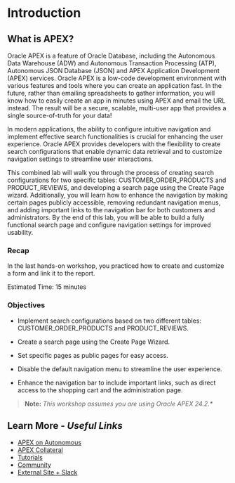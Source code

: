 # Introduction

## **What is APEX?**

Oracle APEX is a feature of Oracle Database, including the Autonomous Data Warehouse (ADW) and Autonomous Transaction Processing (ATP), Autonomous JSON Database (JSON) and APEX Application Development (APEX) services. Oracle APEX is a low-code development environment with various features and tools where you can create an application fast. In the future, rather than emailing spreadsheets to gather information, you will know how to easily create an app in minutes using APEX and email the URL instead. The result will be a secure, scalable, multi-user app that provides a single source-of-truth for your data!

In modern applications, the ability to configure intuitive navigation and implement effective search functionalities is crucial for enhancing the user experience. Oracle APEX provides developers with the flexibility to create search configurations that enable dynamic data retrieval and to customize navigation settings to streamline user interactions.

This combined lab will walk you through the process of creating search configurations for two specific tables: CUSTOMER\_ORDER\_PRODUCTS and PRODUCT\_REVIEWS, and developing a search page using the Create Page wizard. Additionally, you will learn how to enhance the navigation by making certain pages publicly accessible, removing redundant navigation menus, and adding important links to the navigation bar for both customers and administrators. By the end of this lab, you will be able to build a fully functional search page and configure navigation settings for improved usability.

### Recap

In the last hands-on workshop, you practiced how to create and customize a form and link it to the report.

Estimated Time: 15 minutes

### Objectives

- Implement search configurations based on two different tables: CUSTOMER\_ORDER\_PRODUCTS and PRODUCT\_REVIEWS.

- Create a search page using the Create Page Wizard.

- Set specific pages as public pages for easy access.

- Disable the default navigation menu to streamline the user experience.

- Enhance the navigation bar to include important links, such as direct access to the shopping cart and the administration page.

> **Note:** _This workshop assumes you are using Oracle APEX 24.2.*_

## Learn More - *Useful Links*

- [APEX on Autonomous](https://apex.oracle.com/autonomous)
- [APEX Collateral](https://www.oracle.com/database/technologies/appdev/apex/collateral.html)
- [Tutorials](https://apex.oracle.com/en/learn/tutorials)
- [Community](https://apex.oracle.com/community)
- [External Site + Slack](http://apex.world)

